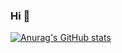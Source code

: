 ### Hi 👋

[![Anurag's GitHub stats](https://github-readme-stats.vercel.app/apimtereshyn=anuraghazra)](https://github.com/anuraghazra/github-readme-stats)
